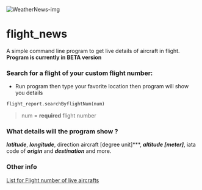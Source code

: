 ![WeatherNews-img](https://github.com/mrpintime/weather_news/blob/main/img/weather.jpg)

# flight_news
A simple command line program to get live details of aircraft in flight.
**Program is currently in ‌BETA version**

### Search for a flight of your custom flight number:

* Run program then type your favorite location then program will show you details
``` python
flight_report.searchByflightNum(num)
```
> num = **required** flight number

### What details will the program show ?
***latitude***, ***longitude***, direction aircraft [degree unit]***, ***altitude [meter]***, iata code of ***origin*** and ***destination*** and more.

### Other info
<u>List for Flight number of live aircrafts</u>
